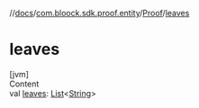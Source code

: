 //[docs](../../index.md)/[com.bloock.sdk.proof.entity](../index.md)/[Proof](index.md)/[leaves](leaves.md)



# leaves  
[jvm]  
Content  
val [leaves](leaves.md): [List](https://kotlinlang.org/api/latest/jvm/stdlib/kotlin.collections/-list/index.html)<[String](https://kotlinlang.org/api/latest/jvm/stdlib/kotlin/-string/index.html)>  



